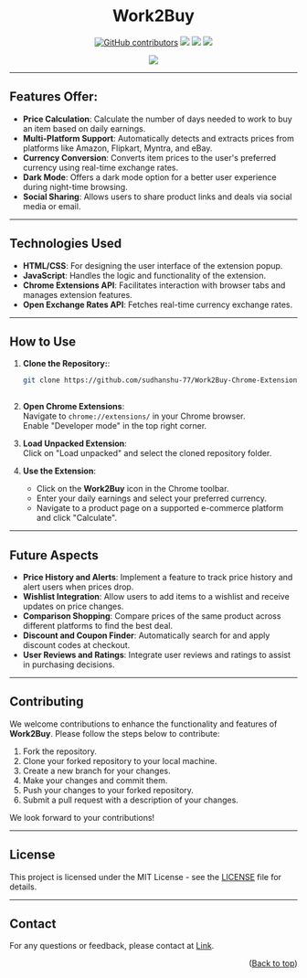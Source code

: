 
<h1 align="center">Work2Buy</h1>
<div align="center">
<a href="https://github.com/sudhanshu-77/Work2Buy-Chrome-Extension/graphs/contributors"><img alt="GitHub contributors" src="https://img.shields.io/github/contributors/sudhanshu-77/Work2Buy-Chrome-Extension?color=2b9348"></a>
<a href="https://github.com/sudhanshu-77/Work2Buy-Chrome-Extension/issues"><img src="https://img.shields.io/github/issues/sudhanshu-77/Work2Buy-Chrome-Extension"></a>
<a><img src="https://img.shields.io/github/forks/sudhanshu-77/Work2Buy-Chrome-Extension"></a>
<a><img src="https://img.shields.io/github/stars/sudhanshu-77/Work2Buy-Chrome-Extension"></a>
  
[![](https://visitcount.itsvg.in/api?id=sudhanshu-77-Work2Buy-Chrome-Extension&label=Profile%20Views&color=701A75&icon=5&pretty=true)](https://visitcount.itsvg.in)

</div>
<hr>
  
## Features Offer:
- **Price Calculation**: Calculate the number of days needed to work to buy an item based on daily earnings.
- **Multi-Platform Support**: Automatically detects and extracts prices from platforms like Amazon, Flipkart, Myntra, and eBay.
- **Currency Conversion**: Converts item prices to the user's preferred currency using real-time exchange rates.
- **Dark Mode**: Offers a dark mode option for a better user experience during night-time browsing.
- **Social Sharing**: Allows users to share product links and deals via social media or email.
  
<hr>

## Technologies Used

- **HTML/CSS**: For designing the user interface of the extension popup.
- **JavaScript**: Handles the logic and functionality of the extension.
- **Chrome Extensions API**: Facilitates interaction with browser tabs and manages extension features.
- **Open Exchange Rates API**: Fetches real-time currency exchange rates.

<hr>

## How to Use
1. **Clone the Repository:**:
   ```bash
   git clone https://github.com/sudhanshu-77/Work2Buy-Chrome-Extension.git
 

3. **Open Chrome Extensions**:  
   Navigate to `chrome://extensions/` in your Chrome browser.  
   Enable "Developer mode" in the top right corner.

4. **Load Unpacked Extension**:  
   Click on "Load unpacked" and select the cloned repository folder.

5. **Use the Extension**:  
   - Click on the **Work2Buy** icon in the Chrome toolbar.  
   - Enter your daily earnings and select your preferred currency.  
   - Navigate to a product page on a supported e-commerce platform and click "Calculate".
<hr>

## Future Aspects

- **Price History and Alerts**: Implement a feature to track price history and alert users when prices drop.
- **Wishlist Integration**: Allow users to add items to a wishlist and receive updates on price changes.
- **Comparison Shopping**: Compare prices of the same product across different platforms to find the best deal.
- **Discount and Coupon Finder**: Automatically search for and apply discount codes at checkout.
- **User Reviews and Ratings**: Integrate user reviews and ratings to assist in purchasing decisions.
<hr>

## Contributing

We welcome contributions to enhance the functionality and features of **Work2Buy**. Please follow the steps below to contribute:

1. Fork the repository.
2. Clone your forked repository to your local machine.
3. Create a new branch for your changes.
4. Make your changes and commit them.
5. Push your changes to your forked repository.
6. Submit a pull request with a description of your changes.

We look forward to your contributions!
<hr>

## License

This project is licensed under the MIT License - see the [LICENSE](LICENSE) file for details.
<hr>

## Contact

For any questions or feedback, please contact at [Link](sudhanshu77.dev@gmail.com.). 





<p align="right">(<a href="#top">Back to top</a>)</p>










